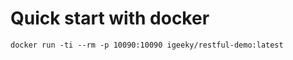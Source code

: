 # Quick start with docker

```shell
docker run -ti --rm -p 10090:10090 igeeky/restful-demo:latest
```